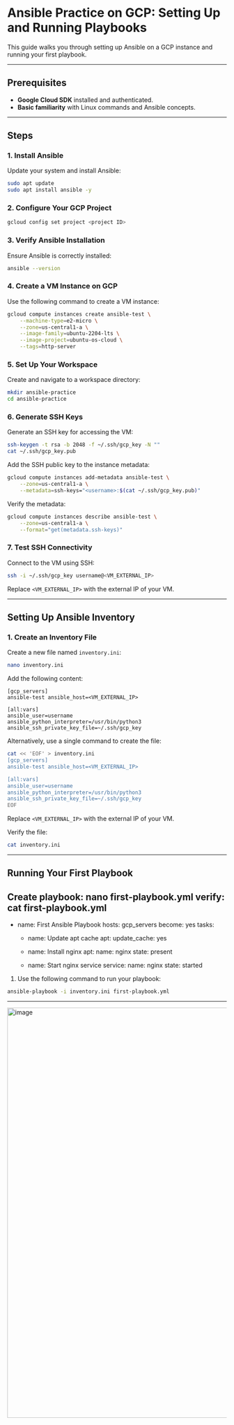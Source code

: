 # Ansible Practice on GCP: Setting Up and Running Playbooks

This guide walks you through setting up Ansible on a GCP instance and running your first playbook.

---

## Prerequisites
- **Google Cloud SDK** installed and authenticated.
- **Basic familiarity** with Linux commands and Ansible concepts.

---

## Steps

### 1. Install Ansible
Update your system and install Ansible:
```bash
sudo apt update
sudo apt install ansible -y
```

### 2. Configure Your GCP Project

```bash
gcloud config set project <project ID>
```

### 3. Verify Ansible Installation
Ensure Ansible is correctly installed:
```bash
ansible --version
```

### 4. Create a VM Instance on GCP
Use the following command to create a VM instance:
```bash
gcloud compute instances create ansible-test \
    --machine-type=e2-micro \
    --zone=us-central1-a \
    --image-family=ubuntu-2204-lts \
    --image-project=ubuntu-os-cloud \
    --tags=http-server
```

### 5. Set Up Your Workspace
Create and navigate to a workspace directory:
```bash
mkdir ansible-practice
cd ansible-practice
```

### 6. Generate SSH Keys
Generate an SSH key for accessing the VM:
```bash
ssh-keygen -t rsa -b 2048 -f ~/.ssh/gcp_key -N ""
cat ~/.ssh/gcp_key.pub
```

Add the SSH public key to the instance metadata:
```bash
gcloud compute instances add-metadata ansible-test \
    --zone=us-central1-a \
    --metadata=ssh-keys="<username>:$(cat ~/.ssh/gcp_key.pub)"
```

Verify the metadata:
```bash
gcloud compute instances describe ansible-test \
    --zone=us-central1-a \
    --format="get(metadata.ssh-keys)"
```

### 7. Test SSH Connectivity
Connect to the VM using SSH:
```bash
ssh -i ~/.ssh/gcp_key username@<VM_EXTERNAL_IP>
```
Replace `<VM_EXTERNAL_IP>` with the external IP of your VM.

---

## Setting Up Ansible Inventory

### 1. Create an Inventory File
Create a new file named `inventory.ini`:
```bash
nano inventory.ini
```

Add the following content:
```
[gcp_servers]
ansible-test ansible_host=<VM_EXTERNAL_IP>

[all:vars]
ansible_user=username
ansible_python_interpreter=/usr/bin/python3
ansible_ssh_private_key_file=~/.ssh/gcp_key
```

Alternatively, use a single command to create the file:
```bash
cat << 'EOF' > inventory.ini
[gcp_servers]
ansible-test ansible_host=<VM_EXTERNAL_IP>

[all:vars]
ansible_user=username
ansible_python_interpreter=/usr/bin/python3
ansible_ssh_private_key_file=~/.ssh/gcp_key
EOF
```

Replace `<VM_EXTERNAL_IP>` with the external IP of your VM.

Verify the file:
```bash
cat inventory.ini
```

---

## Running Your First Playbook

Create playbook: nano first-playbook.yml
verify: cat first-playbook.yml
---
- name: First Ansible Playbook
  hosts: gcp_servers
  become: yes
  tasks:
    - name: Update apt cache
      apt:
        update_cache: yes

    - name: Install nginx
      apt:
        name: nginx
        state: present

    - name: Start nginx service
      service:
        name: nginx
        state: started

1. Use the following command to run your playbook:
```bash
ansible-playbook -i inventory.ini first-playbook.yml
```

---

<img width="940" alt="image" src="https://github.com/user-attachments/assets/69e31bcd-01d8-4b91-8f7e-699baa6bb68f">


